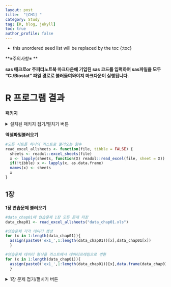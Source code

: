```yaml
---
layout: post
title:  "[CH1] "
category: Study
tag: [R, blog, jekyll]
toc: true
author_profile: false
---
```

* this unordered seed list will be replaced by the toc
{:toc}

**※주의사항※ **

**sas 매크로or 주피터노트북 마크다운에 기입된 sas 코드를 입력하여
sas파일을 모두 “C:/Biostat” 파일 경로로 불러들여와야지 마크다운이
실행됩니다.**

# R 프로그램 결과

**패키지**
<details>
<summary>
설치된 패키지 접기/펼치기 버튼
</summary>

<div markdown="1">

``` r
getwd()
```

    ## [1] "C:/Biostat"

``` r
#install.packages("readxl")
#install.packages('ggplot2')
#install.packages("SASmarkdown")
#install.packages("Hmisc")
#install.packages("survey")
#install.packages("vegan")
#install.packages("dplyr")
#install.packages("showtext")
library('survey')
library('Hmisc')
library('SASmarkdown')
library('readxl')
library('ggplot2')
library('vegan')
library('dplyr')
```

</div>

</details>

**엑셀파일불러오기**

``` r
#모든 시트를 하나의 리스트로 불러오는 함수
read_excel_allsheets <- function(file, tibble = FALSE) {
  sheets <- readxl::excel_sheets(file)
  x <- lapply(sheets, function(X) readxl::read_excel(file, sheet = X))
  if(!tibble) x <- lapply(x, as.data.frame)
  names(x) <- sheets
  x
}
```

## 1장

**1장 연습문제 불러오기**

``` r
#data_chap01에 연습문제 1장 모든 문제 저장
data_chap01 <- read_excel_allsheets("data_chap01.xls")

#연습문제 각각 데이터 생성
for (x in 1:length(data_chap01)){
  assign(paste0('ex1_',1:length(data_chap01))[x],data_chap01[x])
  }

#연습문제 데이터 형식을 리스트에서 데이터프레임으로 변환
for (x in 1:length(data_chap01)){
  assign(paste0('ex1_',1:length(data_chap01))[x],data.frame(data_chap01[x]))
  }
```

<details>
<summary>
1장 문제 접기/펼치기 버튼
</summary>

<div markdown="1">

### EXAMPLE 1.1

![](C:/Biostat/1-1.png)

*위치에 따른 새 둥지의 갯수 *

``` r
#데이터셋
ex1_1
```

    ##                exam1_1.NestSite exam1_1.Number
    ## 1                      A. Vines             56
    ## 2             B. Building caves             60
    ## 3          C. Low tree branches             46
    ## 4 D. Tree and building cavities             49

``` r
#둥지 개수를 bar graph로 출력하기
ggplot(ex1_1) +
  aes(x = exam1_1.NestSite, weight = exam1_1.Number) + 
  scale_y_continuous(breaks = seq(0,60,10),limits=c(0,60))+
  geom_bar(fill = c("#8dd3c7","#ffffb3","#bebada","#fb8072")) +
  labs(y = "Number of Nests",
       title = "The Location of Sparrow Nest",
       subtitle = ": Frequency Table of Nominal Data") +
  theme_minimal()
```

![](CH1_files/figure-markdown_github/ex1_1-1.png)

**첫번째 막대그래프를 통해 참새 둥지의 위치 빈도를 살펴본 결과 건물
처마에서 가장 높은 빈도를 보였으며 낮은 나무의 나뭇가지에서 가장 낮은
빈도를 보였다.**

**앞서 살펴본 그래프의 경우 각 위치에 대해 빈도의 범위가 0부터 60이었기
때문에 각 위치별로 빈도의 차이가 크게 나타나지 않았다.**

``` r
#글씨체를 바꾸기 위해 폰트를 다운받는다.
library(showtext)
font_add_google("Raleway", family="raleway")
font_add_google("Montserrat", family="mont")
showtext_auto()
```

``` r
library(ggplot2)
library(grid)
bar1 <- ggplot(ex1_1, aes(x=exam1_1.NestSite, y=exam1_1.Number,fill=exam1_1.NestSite))+
  geom_bar(stat="identity")+
  theme(plot.title = element_text(hjust = 0.5))+
  ggtitle("Example 1.1 Bar graph of Sparrow Nest")+
  geom_text(aes(label=exam1_1.Number),vjust=-0.3,size=8)+
  geom_text(aes(label=paste0(round((exam1_1.Number/sum(exam1_1.Number))*100),"%")),vjust=5,size=8,family = "mont")+
  scale_fill_brewer(palette="Set3")+
  ylab("Number of Nests Observed")+
  theme_bw()+
  theme(legend.position = "bottom")+
  theme(legend.text = element_text(size=20))+
  theme(legend.title=element_blank())+
  theme(axis.title=element_text(size=20),title = element_text(size=30))+
  theme(axis.text.x=element_text(size=15))+
  annotate("text", x=3.15, y=58, label=paste0("Total = ",round(sum(ex1_1$exam1_1.Numberr),2)),family="mont", size=10,hjust=0)+
  theme()
bar1
```

![](CH1_files/figure-markdown_github/unnamed-chunk-3-1.png)

**그래프를 보면 관찰된 참새들의 둥지 수는 총 211개이며 그 중 가장 많이
관측된 곳은 B, 즉 빌딩에 있는 굴이며 총 60개가 관측되었으며 이는 관측된
둥지의 수 중 약 28%를 차지하고 있으며 가장 작은 비율을 가진 곳은 C이며
낮은 나무의 나뭇가지로 46개가 관측되었다.**

``` r
bar2 <- ggplot(ex1_1, aes(x=exam1_1.NestSite, y=exam1_1.Number,fill=exam1_1.NestSite))+
  geom_bar(stat="identity")+
  theme(plot.title = element_text(hjust = 0.5))+
  ggtitle("Example 1.1 Bar graph of Sparrow Nest (over 45)")+
  geom_text(aes(label=exam1_1.Number-45),vjust=-0.3,size=8)+
  geom_text(aes(label=paste0(round(((exam1_1.Number-45)/sum(exam1_1.Number-45))*100),"%")),vjust=3,size=8,family = "raleway")+
  scale_fill_brewer(palette="Set3")+
  ylab("Number of Nests Observed")+
  theme_bw()+
  theme(legend.position = "bottom")+
  theme(legend.text = element_text(size=20))+
  theme(legend.title=element_blank())+
  theme(axis.title=element_text(size=20),title = element_text(size=30))+
  theme(axis.text.x=element_text(size=15))+
  theme(axis.text.y=element_text(size=15))+
  annotate("text", x=3.15, y=58, label=paste0("Total = ",round(sum(ex1_1$exam1_1.Number -45),2)),family="mont", size=10,hjust=0)+
  coord_cartesian(ylim=c(45,60))+
  theme()
bar2
```

![](CH1_files/figure-markdown_github/unnamed-chunk-4-1.png)

**반면 빈도의 범위를 45부터 60으로 수정하여 그래프를 작성한 결과 다음과
같이 각 위치별 빈도가 눈에 띄게 차이를 보이는 것을 알 수 있다.**

**Example 1.1 의 자료를 파이차트로 그리면 다음과 같다.**

``` r
pie1<- ggplot(ex1_1, aes(x='', y=ex1_1$exam1_1.Number,fill=ex1_1$exam1_1.NestSite))+
  geom_bar(stat="identity",colour="black")+
  coord_polar('y')+
  theme(plot.title = element_text(size=30,hjust = 0.9))+
  ggtitle("Example 1.1 Pie chart of Sparrow Nest")+
  geom_text(aes(label=paste0(ex1_1$exam1_1.Number,"  (",round((ex1_1$exam1_1.Number/sum(ex1_1$exam1_1.Number))*100),"%)"),family = "mont"),
            position=position_stack(vjust=0.5),size=10,fontface="plain")+
  scale_fill_brewer(palette="Set3")+
  ylab("Number of Nests Observed")+
  labs(x=NULL,fill=NULL)+
  theme_classic()+
  theme(axis.line=element_blank(),
        axis.text = element_blank(),
        axis.ticks = element_blank(),
        plot.title = element_text(size=30,hjust=0.5),
        axis.title = element_text(size=25),
        legend.text = element_text(size=20))
pie1
```

![](CH1_files/figure-markdown_github/unnamed-chunk-5-1.png)

### EXAMPLE 1.2

![](C:/Biostat/1-2.png)

``` r
#데이터셋
ex1_2
```

    ##   exam1_2.Class           exam1_2.Amount exam1_2.Number
    ## 1             0    No black pigmentation             13
    ## 2             1         Faintly speckled             68
    ## 3             2      Moderately speckled             44
    ## 4             3         Heavily speckled             21
    ## 5             4 Solid black pigmentation              8

**위의 데이터는 개복치와 색소침착에 대한 데이터이다. 이를 막대 그래프로
표현하면 다음과 같다.**

``` r
bar1_2 <- ggplot(ex1_2, aes(x=exam1_2.Class, y=exam1_2.Number,fill=exam1_2.Amount))+
  geom_bar(stat="identity")+
  ggtitle("Example 1.2 Bar plot of Sunfish pigmentation")+
  geom_text(aes(label=exam1_2.Number),vjust=-0.3,size=10)+
  geom_text(aes(label=paste0(round((exam1_2.Number/sum(exam1_2.Number))*100),"%")),vjust=2,size=10,family = "mont")+
  scale_fill_brewer(palette="Set3")+
  labs(fill="Amount of Pigmentation")+
  xlab("Pigmentation Class")+
  ylab("Number of Fish")+
  theme_bw()+
  theme(legend.position = "right")+
  theme(legend.text = element_text(size=20))+
  theme(legend.title = element_text(size=20))+
  theme(axis.text.x  = element_text(size=20))+
  theme(axis.text.y=element_text(size=20))+
  theme(axis.title = element_text(size=20))+
  theme(plot.title = element_text(size=30,hjust = 0.5))+
  annotate("text", x=2.5, y=58, label=paste0("Total = ",round(sum(ex1_2$exam1_2.Number),2)),family="mont", size=10,hjust=0)
bar1_2
```

![](CH1_files/figure-markdown_github/unnamed-chunk-6-1.png)

**검정색 색소 양에 따른 개복치의 개체수를 그래프로 나타낸 결과 희미하게
얼룩덜룩한 정도의 개복치 개체수가 가장 많았고 중간정도, 심하게
얼룩덜룩한 정도가 그 뒤를 이었다.**

**완전히 검정색인 개체수가 가장 적게 나타났으며 아예 검정색 색소가 없는
개체수 또한 매우 적게 나타났다.**

**총 개복치의 수는 154 마리이고 그 중 Faintly speckled(희미하게
얼룩덜룩한 정도의 개복치)의 수가 65로 전체 중 약 44%를 차지하고 있음을
알 수 있다.**

### EXAMPLE 1.3

![](C:/Biostat/1-3.png)

``` r
#데이터셋
ex1_3
```

    ##   exam1_3.Size exam1_3.Frequency
    ## 1            3                10
    ## 2            4                27
    ## 3            5                22
    ## 4            6                 4
    ## 5            7                 1

**여우의 한배새끼 수를 나타낸 데이터이다. 한배새끼 수란 1회 분만할 때
출산하는 새끼의 수를 말한다.**

``` r
bar1_3 <- ggplot(ex1_3, aes(x=exam1_3.Size, y=exam1_3.Frequency,fill=c("3","4","5","6","7")))+
  geom_bar(stat="identity")+
  ggtitle("Example 1.3 Bar plot of Litter size of Foxes")+
  geom_text(aes(label=exam1_3.Frequency),vjust=-0.3,size=10)+
  geom_text(aes(label=paste0(round((exam1_3.Frequency/sum(exam1_3.Frequency))*100),"%")),vjust=1.5,size=6,family = "mont")+
  scale_fill_brewer(palette="Set3")+
  labs(fill="Amount of Pigmentation")+
  xlab("Litter Size")+
  ylab("Number of Litters")+
  theme_bw()+
  theme(legend.position = "right")+
  theme(legend.text = element_text(size=20))+
  theme(legend.title = element_text(size=20))+
  theme(axis.text.x  = element_text(size=20))+
  theme(axis.text.y = element_text(size=20))+
  theme(axis.title = element_text(size=20))+
  theme(plot.title = element_text(size=30,hjust = 0.5))+
  annotate("text", x=2.5, y=30, label=paste0("Total = ",round(sum(ex1_3$exam1_3.Frequency),2)),family="mont", size=10,hjust=0)
bar1_3
```

![](CH1_files/figure-markdown_github/unnamed-chunk-7-1.png) **총
64마리의 여우를 조사한 결과 한번 출산할 때 네마리를 낳는 경우가 가장
많았으며 그 다음으로 한번에 다섯마리를 낳는 경우가 많게 나왔다.**

**한번에 일곱마리를 낳는 경우가 가장 적게 나타났으며 네마리 이후부터
빈도수가 줄어드는 경향을 보인다.**

### EXAMPLE 1.4a

![](C:/Biostat/1-4a.png)

``` r
#데이터셋
ex1_4a
```

    ##    exam1_4a.Aphids exam1_4a.Plants
    ## 1                0               3
    ## 2                1               1
    ## 3                2               1
    ## 4                3               1
    ## 5                4               2
    ## 6                5               3
    ## 7                6               5
    ## 8                7               7
    ## 9                8               8
    ## 10               9              11
    ## 11              10              10
    ## 12              11              11
    ## 13              12              13
    ## 14              13              12
    ## 15              14              16
    ## 16              15              13
    ## 17              16              14
    ## 18              17              16
    ## 19              18              15
    ## 20              19              14
    ## 21              20              17
    ## 22              21              18
    ## 23              22              23
    ## 24              23              17
    ## 25              24              19
    ## 26              25              18
    ## 27              26              19
    ## 28              27              21
    ## 29              28              18
    ## 30              29              13
    ## 31              30              10
    ## 32              31              14
    ## 33              32               9
    ## 34              33              10
    ## 35              34               8
    ## 36              35               5
    ## 37              36               4
    ## 38              37               1
    ## 39              38               2
    ## 40              39               1
    ## 41              40               0
    ## 42              41               1

**토끼풀 식물에서 관찰된 진딧물 수를 나타낸 데이터이다.**

``` r
hist1_4a <- ggplot(ex1_4,aes(x=exam1_4a.Aphids,y=exam1_4a.Plants))+
    geom_bar(stat="identity",fill="light green")+
    theme(plot.title = element_text(hjust = 0.5))+
    scale_x_continuous(breaks = seq(0,41,1))+
    ggtitle("Example 1.4a Histogram of Number of Aphids observed per Clover plant")+
    scale_fill_brewer(palette="Set3")+
    ylab("Frequency of Observations")+
    xlab("Number of Aphids per plant")+
    theme_bw()+
    geom_text(aes(label=exam1_4a.Plants),vjust=-0.3,size=7)+
    geom_text(aes(label=paste0(round(((exam1_4a.Plants)/sum(exam1_4a.Plants))*100,1),"%")),vjust=2,size=5,family = "raleway")+
    ylim(0,25)+
    theme(legend.text = element_text(size=20))+
    theme(legend.title = element_text(size=20))+
    theme(axis.text.x  = element_text(size=15))+
    theme(axis.text.y = element_text(size=15))+
    theme(axis.title = element_text(size=20))+
    theme(plot.title = element_text(size=30,hjust = 0.5))+
    theme(panel.grid.major.x = element_blank(), panel.grid.minor.x = element_blank(), panel.grid.major.y = element_blank(),
          panel.grid.minor.y = element_blank())+
    annotate("text", x=2, y=24, label=paste0("Total = ",round(sum(ex1_4$exam1_4a.Plants),2)),family="mont", size=6,hjust=0)+
    annotate("text", x=2, y=22, label=paste0("Mean = ",round(mean(ex1_4$exam1_4a.Plants),2)),family="mont", size=6,hjust=0)+
    annotate("text", x=2, y=20, label=paste0("STD = ",round(sd(ex1_4$exam1_4a.Plants),2)),family="mont", size=6,hjust=0)+
    annotate("rect", xmin = 1.5, xmax = 7, ymin = 19, ymax = 25,alpha = .3,colour="royal blue",fill="skyblue")
  hist1_4a
```

![](CH1_files/figure-markdown_github/unnamed-chunk-9-1.png) **그래프의
전체적인 형태를 보면 가운데에 집중되어 있고 끝쪽의 분포가 매우 작게
나타나며 단봉형태를 보인다.**

**토끼풀 식물에서 22마리의 진딧물이 나타난 경우가 가장 많은 것으로
나타나며 20마리에서 30마리 사이의 빈도가 높게 나타나는 것을 볼 수
있다.**

**또한 40마리의 진딧물이 나타난 경우가 없는것으로 나타나며 35마리에서
41마리 사이의 빈도가 낮게 나타나는 것을 볼 수 있다.**

**위와 같이 막대그래프의 경우 너무 길게 나타나는 경우에는 세부적인
정보를 알 수 있으나 그룹화했을 때 그 경향성이 달라질 수 있으므로
그룹화한 그래프 또한 살펴보아야 한다.**

### EXAMPLE 1.4b

![](C:/Biostat/1-4b.png)

``` r
#데이터셋
ex1_4b
```

    ##    exam1_4b.Aphids exam1_4b.Plants
    ## 1              0-3               6
    ## 2              4-7              17
    ## 3             8-11              40
    ## 4            12-15              54
    ## 5            16-19              59
    ## 6            20-23              75
    ## 7            24-27              77
    ## 8            28-31              55
    ## 9            32-35              32
    ## 10           36-39               8
    ## 11           40-43               1

``` r
hist1_4b <- ggplot(ex1_4b,aes(x=exam1_4b.Aphids,y=exam1_4b.Plants))+
    geom_bar(stat="identity",fill="light green")+
    theme(plot.title = element_text(hjust = 0.5))+
    ggtitle("Example 1.4b Histogram of Number of Aphids observed per Clover plant")+
    scale_fill_brewer(palette="Set2")+
    ylab("Frequency of Observations")+
    xlab("Number of Aphids per plant")+
    theme_bw()+
    theme(legend.text = element_text(size=20))+
    theme(legend.title = element_text(size=20))+
    theme(axis.text.x  = element_text(size=15))+
    theme(axis.text.y=element_text(size=15))+
    theme(axis.title = element_text(size=20))+
    theme(plot.title = element_text(size=30,hjust = 0.5))+
    theme(panel.grid.major.x = element_blank(), panel.grid.minor.x = element_blank(), panel.grid.major.y = element_blank(),
          panel.grid.minor.y = element_blank())+
    scale_x_discrete(limits=c("0-3","4-7","8-11","12-15","16-19","20-23","24-27","28-31","32-35","36-39","40-43"))+
    geom_text(aes(label=exam1_4b.Plants),vjust=-0.5,size=10)+
    geom_text(aes(label=paste0(round(((exam1_4b.Plants)/sum(exam1_4b.Plants))*100,1),"%")),vjust=1.5,size=8,family = "raleway")+
    annotate("text", x=1, y=75, label=paste0("Total = ",round(sum(ex1_4b$exam1_4b.Plants),2)),family="mont", size=7,hjust=0)+
    annotate("text", x=1, y=71, label=paste0("Mean = ",round(mean(ex1_4b$exam1_4b.Plants),2)),family="mont", size=7,hjust=0)+
    annotate("text", x=1, y=67, label=paste0("STD = ",round(sd(ex1_4b$exam1_4b.Plants),2)),family="mont", size=7,hjust=0)+
    annotate("rect", xmin = 0.8, xmax = 2.5, ymin = 64, ymax = 78,alpha = .3,colour="royal blue",fill="skyblue")
  hist1_4b
```

![](CH1_files/figure-markdown_github/unnamed-chunk-11-1.png)

**토끼풀 식물에서 관찰된 진딧물 수를 동일한 사이즈로 그룹화하여 그
빈도를 나타낸 그래프이다.**

**이 그래프 또한 앞서 살펴본 그래프와 같이 가운데에 집중되어 있고 끝쪽의
분포가 매우 작게 나타나며 단봉형태를 보인다.**

**토끼풀 식물에서 24-27마리의 진딧물이 나타난 경우가 가장 많은 것으로
나타나며 40-43마리의 진딧물이 나타난 경우가 가장 적은 것으로 나타난다.**

**이 경우 앞서 살펴본 그래프와 비슷한 경향성을 띄고 있으나 막대그래프의
경우 너무 길게 나타나면 그래프의 특성을 살리기 어렵고 보기에 다소
불편함이 있으므로 위와 같이 그룹화하여 나타내는 것이 효과적일 수 있다.**

### EXAMPLE 1.5

![](C:/Biostat/1-5.png)

``` r
#데이터셋
ex1_5
```

    ##    exam1_5.Phosphorus exam1_5.Frequency exam1_5.CumFreq1 exam1_5.CumFreq2
    ## 1           8.15-8.25                 2                2              130
    ## 2           8.25-8.35                 6                8              128
    ## 3           8.35-8.45                 8               16              122
    ## 4           8.45-8.55                11               27              114
    ## 5           8.55-8.65                17               44              103
    ## 6           8.65-8.75                17               61               86
    ## 7           8.75-8.85                24               85               69
    ## 8           8.85-8.95                18              103               45
    ## 9           8.95-9.05                13              116               27
    ## 10          9.05-9.15                10              126               14
    ## 11          9.15-9.25                 4              130                4

**나뭇잎에서 탐지되는 인의 양에 대한 데이터이다.**

``` r
phos <- seq(8.2,9.2,0.1)
df <- data.frame(ex1_5, phos) 
#plt1 : 그래프를 그리기 위한 데이터와 x,y 축 명시 정보를 가지고 있는 기본 객체, 그리고 각 축에 맞는 이름 설정
plt1 <-  ggplot(data=df, aes(x=phos, y=ex1_5$exam1_5.Frequency)) + ylab("Frequency") + xlab("Phosphorus (mg/g of leaf)")

# 객체 plt1 위에 bar graph를 추가, fill 함수는 막대에 색을 채우기 위해 사용
plt1 <-  plt1 + geom_bar(stat="identity", fill='bisque')

# 업데이트 된 plt1위에 line graph를 추가
plt1 <-  plt1 + geom_line(stat="identity")

# 업데이트 된 plt1위에 x 눈금 스케일 정보를 추가
plt1 <-  plt1 + scale_x_continuous(breaks=phos)

# plt1 출력
plt1
```

![](CH1_files/figure-markdown_github/unnamed-chunk-13-1.png)
**히스토그램과 도수다각형을 함께 그려 그래프로 나타낼 경우 히스토그램을
통해서는 자료의 분포를 한눈에 볼 수 있으며 도수다각형 그래프를 통해서는
각 도수에 대한 비교가 용이하며 자료의 경향성을 파악하기 쉽다.**

**x축에 나타난 값은 범위로 제공된 인의 양을 대표값(중앙값)으로 나타낸
것이며 8.75-8.85mg에서 가장 높은 빈도를 보였다.**

**가장 높은 빈도를 보인 8.75-8.85mg 기준으로 양쪽 끝으로 갈수록 빈도가
적어지는 단봉형태를 나타내고 있으며 약간 오른쪽으로 치우친 그래프
형태(skewed to the right)를 보이고 있다.**

``` r
plt2 <- data.frame(phos,ex1_5$exam1_5.Frequency)
plot(plt2,type='b',ylab="Frequency",xlab="Phosphorus(mg/g of leaf)",
     ylim=c(0,30), xaxp=c(8.2,9.2,5), pch=19)
```

![](CH1_files/figure-markdown_github/unnamed-chunk-14-1.png)

**다음은 앞서 살펴본 그래프에서 히스토그램을 제외하고 도수다각형만을
나타낸 그래프이다. 각각의 값마다 점이 찍혀 있고 그 점을 이은 형태로
도수의 분포를 연속적으로 관찰할 수 있으며 전체적인 그래프의 경향성을
파악하기 쉽다.**

``` r
hist1_5 <- ggplot(ex1_5,aes(x=exam1_5.Phosphorus,y=exam1_5.Frequency))+
    geom_bar(stat = "identity",fill="light green")+
    theme(plot.title = element_text(hjust = 0.5))+
    ggtitle("Example 1.5 Histogram of leaf phosphrous data")+
    scale_fill_brewer(palette="Set2")+
    ylab("Frequency")+
    xlab("Phosphorus (mg/g of leaf)")+
    theme_bw()+
    theme(legend.text = element_text(size=20))+
    theme(legend.title = element_text(size=20))+
    theme(axis.text.x  = element_text(size=20))+
    theme(axis.text.y=element_text(size=20))+
    theme(axis.title = element_text(size=20))+
    theme(plot.title = element_text(size=30,hjust = 0.5))+
    geom_text(aes(label=exam1_5.Frequency),vjust=-1.5,size=10)+
    geom_text(aes(label=paste0(round(((exam1_5.Frequency)/sum(exam1_5.Frequency))*100,1),"%")),hjust=0.3,vjust=3.5,size=8,family = "raleway")+
    annotate("text", x=1, y=24, label=paste0("Total = ",round(sum( ex1_5$exam1_5.Frequency),2)),family="mont", size=10,hjust=0,fontface=2)+
    annotate("text", x=1, y=22, label=paste0("Mean = ",round(mean( ex1_5$exam1_5.Frequency),2)),family="mont", size=10,hjust=0,fontface=2)+
    annotate("text", x=1, y=20, label=paste0("STD = ",round(sd( ex1_5$exam1_5.Frequency),2)),family="mont", size=10,hjust=0,fontface=2)+
    annotate("rect", xmin = 1, xmax = 3, ymin = 19, ymax = 25,alpha = .3,colour="tomato",fill="peach puff")+
    geom_line(stat="identity",group=1,color="skyblue",size=1.5)+
    geom_point(stat="identity",group=1,color="steel blue",size=4)
hist1_5
```

![](CH1_files/figure-markdown_github/unnamed-chunk-15-1.png) **위 결과를
보아 인의 양이 8.8인 경우가 24번 관측되었으며 전체 관측수인 130중
18.5%를 차지한다.**

**관측수에 대한 평균은 11.82이며 표준편차는 6.72이다.**

``` r
cum1 <- ggplot(ex1_5,aes(x=exam1_5.Phosphorus,y=exam1_5.CumFreq1))+
  theme(plot.title = element_text(hjust = 0.5))+
  ggtitle("Example 1.5 Cumulative Frequency Polygon of leaf phosphrous data")+
  scale_fill_brewer(palette="Set2")+
  ylab("Cumulative Frequency")+
  xlab("Phosphorus (mg/g of leaf)")+
  theme_bw()+
  theme(legend.text = element_text(size=20))+
  theme(legend.title = element_text(size=20))+
  theme(axis.text.x  = element_text(size=20))+
  theme(axis.text.y=element_text(size=20))+
  theme(axis.title = element_text(size=20))+
  theme(plot.title = element_text(size=30,hjust = 0.5))+
  geom_text(aes(label=exam1_5.CumFreq1),hjust=1,vjust=-1,size=10)+
  geom_text(aes(label=paste0(round(((exam1_5.CumFreq1)/sum(exam1_5.CumFreq1))*100,1),"%")),hjust=0.2,vjust=2.5,size=6,family = "raleway")+
  geom_line(stat="identity",group=1,color="light green",size=3)+
  geom_point(stat="identity",group=1,color="coral",size=5)+
  scale_y_continuous(sec.axis = sec_axis( ~./sum(ex1_5$exam1_5.CumFreq1),name = "Relative Cumulative Frequency"))
cum1
```

![](CH1_files/figure-markdown_github/unnamed-chunk-16-1.png)

**나뭇잎에서 탐지되는 인의 양을 누적도수다각형으로 나타낸 그래프이다.**

**누적그래프이므로 상대도수의 마지막 값이 1인것을 볼 수 있으며 그래프의
전체적인 형태는 S자 형태를 보인다.**

**앞서 살펴본 히스토그램과 도수다각형을 통해 알 수 있었던 것처럼
양끝으로 갈수록 그래프의 증가 폭이 작아지는 것을 통해 양 극단의 도수가
작고 중간 값의 도수가 크다는 것을 알 수 있다.**

``` r
cum2 <- ggplot(ex1_5,aes(x=exam1_5.Phosphorus,y=exam1_5.CumFreq2))+
  theme(plot.title = element_text(hjust = 0.5))+
  ggtitle("Example 1.5 Cumulative Frequency Polygon of leaf phosphrous data")+
  scale_fill_brewer(palette="Set2")+
  ylab("Cumulative Frequency")+
  xlab("Phosphorus (mg/g of leaf)")+
  theme_bw()+
  theme(legend.text = element_text(size=20))+
  theme(legend.title = element_text(size=20))+
  theme(axis.text.x  = element_text(size=20))+
  theme(axis.text.y=element_text(size=20))+
  theme(axis.title = element_text(size=20))+
  theme(plot.title = element_text(size=30,hjust = 0.5))+
  geom_text(aes(label=exam1_5.CumFreq2),hjust=1,vjust=-1,size=10)+
  geom_text(aes(label=paste0(round(((exam1_5.CumFreq2)/sum(exam1_5.CumFreq1))*100,1),"%")),hjust=0.2,vjust=2.5,size=6,family = "raleway")+
  geom_line(stat="identity",group=1,color="light green",size=3)+
  geom_point(stat="identity",group=1,color="coral",size=5)+
  scale_y_continuous(sec.axis = sec_axis( ~./sum(ex1_5$exam1_5.CumFreq1),name = "Relative Cumulative Frequency"))
cum2
```

![](CH1_files/figure-markdown_github/unnamed-chunk-17-1.png) **앞서
살펴본 그래프의 누적도수를 역순으로 하여 나타낸 그래프이다.**

</div>

</details>
